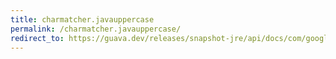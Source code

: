 ```yaml
---
title: charmatcher.javauppercase
permalink: /charmatcher.javauppercase/
redirect_to: https://guava.dev/releases/snapshot-jre/api/docs/com/google/common/base/CharMatcher.html#javaUpperCase--
---
```

